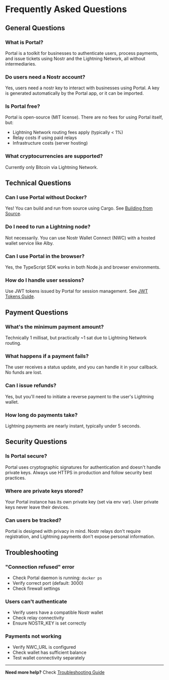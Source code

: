 # Frequently Asked Questions

## General Questions

### What is Portal?

Portal is a toolkit for businesses to authenticate users, process payments, and issue tickets using Nostr and the Lightning Network, all without intermediaries.

### Do users need a Nostr account?

Yes, users need a nostr key to interact with businesses using Portal. A key is generated automatically by the Portal app, or it can be imported.

### Is Portal free?

Portal is open-source (MIT license). There are no fees for using Portal itself, but:
- Lightning Network routing fees apply (typically < 1%)
- Relay costs if using paid relays
- Infrastructure costs (server hosting)

### What cryptocurrencies are supported?

Currently only Bitcoin via Lightning Network.

## Technical Questions

### Can I use Portal without Docker?

Yes! You can build and run from source using Cargo. See [Building from Source](../getting-started/building-from-source.md).

### Do I need to run a Lightning node?

Not necessarily. You can use Nostr Wallet Connect (NWC) with a hosted wallet service like Alby.

### Can I use Portal in the browser?

Yes, the TypeScript SDK works in both Node.js and browser environments.

### How do I handle user sessions?

Use JWT tokens issued by Portal for session management. See [JWT Tokens Guide](../guides/jwt-tokens.md).

## Payment Questions

### What's the minimum payment amount?

Technically 1 millisat, but practically ~1 sat due to Lightning Network routing.

### What happens if a payment fails?

The user receives a status update, and you can handle it in your callback. No funds are lost.

### Can I issue refunds?

Yes, but you'll need to initiate a reverse payment to the user's Lightning wallet.

### How long do payments take?

Lightning payments are nearly instant, typically under 5 seconds.

## Security Questions

### Is Portal secure?

Portal uses cryptographic signatures for authentication and doesn't handle private keys. Always use HTTPS in production and follow security best practices.

### Where are private keys stored?

Your Portal instance has its own private key (set via env var). User private keys never leave their devices.

### Can users be tracked?

Portal is designed with privacy in mind. Nostr relays don't require registration, and Lightning payments don't expose personal information.

## Troubleshooting

### "Connection refused" error

- Check Portal daemon is running: `docker ps`
- Verify correct port (default: 3000)
- Check firewall settings

### Users can't authenticate

- Verify users have a compatible Nostr wallet
- Check relay connectivity
- Ensure NOSTR_KEY is set correctly

### Payments not working

- Verify NWC_URL is configured
- Check wallet has sufficient balance
- Test wallet connectivity separately

---

**Need more help?** Check [Troubleshooting Guide](../advanced/troubleshooting.md)

